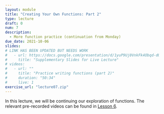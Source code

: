 ```yaml
---
layout: module
title: "Creating Your Own Functions: Part 2"
type: lecture
draft: 0
num: 7
description:
  - More function practice (continuation from Monday)
due_date: 2021-10-06
slides:
# LINK HAS BEEN UPDATED BUT NEEDS WORK
#   - url: https://docs.google.com/presentation/d/1yuP9Uj0VnkFk4Obqd-dQ54jmO293Lt7QBvUdg7T76Ek/edit?usp=sharing
#     title: "Supplementary Slides for Live Lecture"
# videos:
#   - url: ""
#     title: "Practice writing functions (part 2)"
#     duration: "50:34"
#     live: 1
exercise_url: "lecture07.zip"
---
```


In this lecture, we will be continuing our exploration of functions. The relevant pre-recorded videos can be found in [Lesson 6](week03-lecture01).
